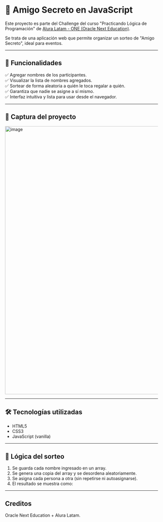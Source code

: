 # 🎁 Amigo Secreto en JavaScript

Este proyecto es parte del Challenge del curso "Practicando Lógica de Programación" de [Alura Latam - ONE (Oracle Next Education)](https://www.aluracursos.com/).

Se trata de una aplicación web que permite organizar un sorteo de "Amigo Secreto", ideal para eventos.

---

## 🚀 Funcionalidades

✅ Agregar nombres de los participantes.  
✅ Visualizar la lista de nombres agregados.  
✅ Sortear de forma aleatoria a quién le toca regalar a quién.  
✅ Garantiza que nadie se asigne a sí mismo.  
✅ Interfaz intuitiva y lista para usar desde el navegador.

---

## 📸 Captura del proyecto

<img width="795" height="881" alt="image" src="https://github.com/user-attachments/assets/62470849-0dfb-4634-af30-5f127a008fa1" />


---

## 🛠️ Tecnologías utilizadas

- HTML5
- CSS3
- JavaScript (vanilla)

---

## 🧠 Lógica del sorteo

1. Se guarda cada nombre ingresado en un array.
2. Se genera una copia del array y se desordena aleatoriamente.
3. Se asigna cada persona a otra (sin repetirse ni autoasignarse).
4. El resultado se muestra como:


---


## Creditos
Oracle Next Education + Alura Latam.
